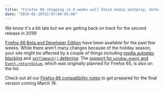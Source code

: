 ```yaml
---
title: "Firefox 66 shipping in 4 weeks will block media autoplay, defer timers during page load"
date: "2019-02-20T22:07:00-05:00"
---
```

We know it's a bit late but we are getting back on track for the second release in 2019!

[Firefox 66 Beta and Developer Edition](https://www.mozilla.org/firefox/channel/desktop/) have been available for the past few weeks. While there aren't many changes because of the holiday season, your site might be affected by a couple of things including [media autoplay blocking](https://www.fxsitecompat.com/en-CA/docs/2019/audible-media-s-autoplay-is-now-blocked-by-default/) and [`setTimeout()` deferring](https://www.fxsitecompat.com/en-CA/docs/2019/settimeout-and-setinterval-are-now-deferred-during-page-load/). The [support for `window.event` and `Event.returnValue`](https://www.fxsitecompat.com/en-CA/docs/2018/support-for-window-event-and-event-returnvalue-has-been-added-again/), which was originally planned for Firefox 65, is also on the list.

Check out all our [Firefox 66 compatibility notes](https://www.fxsitecompat.com/en-CA/versions/66/) to get prepared for the final version coming March 19.
